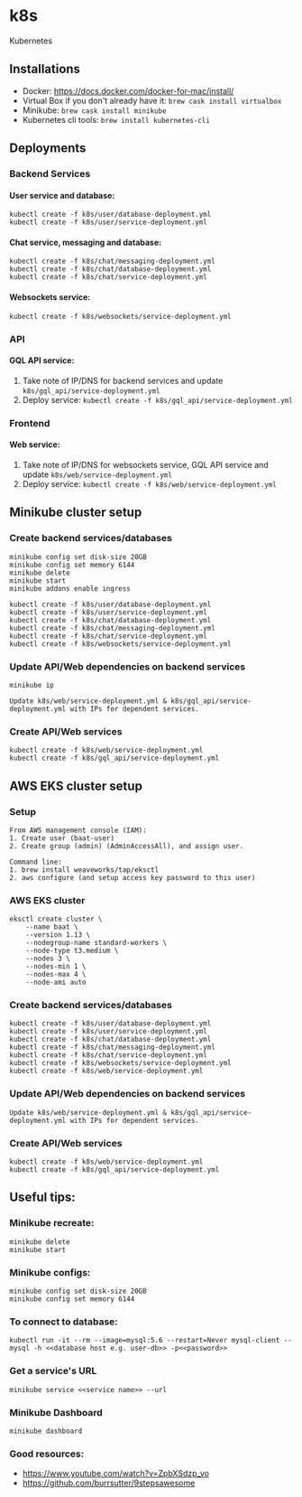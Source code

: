 # k8s
Kubernetes

## Installations
* Docker: https://docs.docker.com/docker-for-mac/install/
* Virtual Box if you don't already have it: `brew cask install virtualbox`
* Minikube: `brew cask install minikube`
* Kubernetes cli tools: `brew install kubernetes-cli`


## Deployments

### Backend Services

#### User service and database:
```
kubectl create -f k8s/user/database-deployment.yml
kubectl create -f k8s/user/service-deployment.yml
```

#### Chat service, messaging and database:
```
kubectl create -f k8s/chat/messaging-deployment.yml
kubectl create -f k8s/chat/database-deployment.yml
kubectl create -f k8s/chat/service-deployment.yml
```

#### Websockets service:
```
kubectl create -f k8s/websockets/service-deployment.yml
```

### API

#### GQL API service:
1. Take note of IP/DNS for backend services and update `k8s/gql_api/service-deployment.yml`
2. Deploy service: `kubectl create -f k8s/gql_api/service-deployment.yml`  

### Frontend

#### Web service:
1. Take note of IP/DNS for websockets service, GQL API service and update `k8s/web/service-deployment.yml`
2. Deploy service: `kubectl create -f k8s/web/service-deployment.yml`  


## Minikube cluster setup

### Create backend services/databases
```
minikube config set disk-size 20GB
minikube config set memory 6144
minikube delete
minikube start
minikube addons enable ingress

kubectl create -f k8s/user/database-deployment.yml
kubectl create -f k8s/user/service-deployment.yml
kubectl create -f k8s/chat/database-deployment.yml
kubectl create -f k8s/chat/messaging-deployment.yml
kubectl create -f k8s/chat/service-deployment.yml
kubectl create -f k8s/websockets/service-deployment.yml
```

### Update API/Web dependencies on backend services
```
minikube ip

Update k8s/web/service-deployment.yml & k8s/gql_api/service-deployment.yml with IPs for dependent services.
```

### Create API/Web services
```
kubectl create -f k8s/web/service-deployment.yml
kubectl create -f k8s/gql_api/service-deployment.yml
```

## AWS EKS cluster setup

### Setup

```
From AWS management console (IAM):
1. Create user (baat-user)
2. Create group (admin) (AdminAccessAll), and assign user.

Command line:
1. brew install weaveworks/tap/eksctl
2. aws configure (and setup access key password to this user)
```

### AWS EKS cluster
```
eksctl create cluster \
    --name baat \
    --version 1.13 \
    --nodegroup-name standard-workers \
    --node-type t3.medium \
    --nodes 3 \
    --nodes-min 1 \
    --nodes-max 4 \
    --node-ami auto
```

### Create backend services/databases

```
kubectl create -f k8s/user/database-deployment.yml
kubectl create -f k8s/user/service-deployment.yml
kubectl create -f k8s/chat/database-deployment.yml
kubectl create -f k8s/chat/messaging-deployment.yml
kubectl create -f k8s/chat/service-deployment.yml
kubectl create -f k8s/websockets/service-deployment.yml
kubectl create -f k8s/web/service-deployment.yml
```

### Update API/Web dependencies on backend services
```
Update k8s/web/service-deployment.yml & k8s/gql_api/service-deployment.yml with IPs for dependent services.
```

### Create API/Web services
```
kubectl create -f k8s/web/service-deployment.yml
kubectl create -f k8s/gql_api/service-deployment.yml
```

## Useful tips:

### Minikube recreate:
```
minikube delete
minikube start
```

### Minikube configs:
```
minikube config set disk-size 20GB
minikube config set memory 6144
```

### To connect to database:
```
kubectl run -it --rm --image=mysql:5.6 --restart=Never mysql-client -- mysql -h <<database host e.g. user-db>> -p<<password>>
```

### Get a service's URL
```
minikube service <<service name>> --url
```
### Minikube Dashboard
```
minikube dashboard
```

### Good resources:
* https://www.youtube.com/watch?v=ZpbXSdzp_vo
* https://github.com/burrsutter/9stepsawesome
